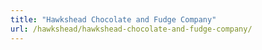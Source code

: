 ```yaml
---
title: "Hawkshead Chocolate and Fudge Company"
url: /hawkshead/hawkshead-chocolate-and-fudge-company/
---
```

